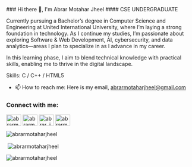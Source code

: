 <html><head><meta name="google-site-verification" content="y-fAE8nHu2acjzkEvSC4GDpom4G2ZXc0cyvJXgZXEdE" /></head></html>
### Hi there 👋, I'm Abrar Motahar Jheel
#### CSE UNDERGRADUATE 

Currently pursuing a Bachelor’s degree in Computer Science and Engineering at United International University, where I’m laying a strong foundation in technology. As I continue my studies, I’m passionate about exploring Software & Web Development, AI, cybersecurity, and data analytics—areas I plan to specialize in as I advance in my career.

In this learning phase, I aim to blend technical knowledge with practical skills, enabling me to thrive in the digital landscape.

Skills: C / C++ / HTML5

- 📫 How to reach me: Here is my email, abrarmotaharjheel@gmail.com 

</p>
<h3 align="left">Connect with me:</h3>
<p align="left">
<a href="https://fb.com/abrarmotaharjheel" target="blank"><img align="center" src="https://raw.githubusercontent.com/rahuldkjain/github-profile-readme-generator/master/src/images/icons/Social/facebook.svg" alt="abrarmotaharjheel" height="30" width="40" /></a>
<a href="https://instagram.com/abrarmotaharjheel" target="blank"><img align="center" src="https://raw.githubusercontent.com/rahuldkjain/github-profile-readme-generator/master/src/images/icons/Social/instagram.svg" alt="abrarmotaharjheel" height="30" width="40" /></a>
<a href="https://twitter.com/abrar_jhee1" target="blank"><img align="center" src="https://raw.githubusercontent.com/rahuldkjain/github-profile-readme-generator/master/src/images/icons/Social/twitter.svg" alt="abrar_jhee1" height="30" width="40" /></a>
<a href="https://linkedin.com/in/abrar-motahar-jheel-092b412aa" target="blank"><img align="center" src="https://raw.githubusercontent.com/rahuldkjain/github-profile-readme-generator/master/src/images/icons/Social/linked-in-alt.svg" alt="abrarmotaharjheel" height="30" width="40" /></a>

<p align="left"> <img src="https://komarev.com/ghpvc/?username=abrarmotaharjheel&label=Profile%20views&color=0e75b6&style=flat" alt="abrarmotaharjheel" /> </p>

<p>&nbsp;<img align="center" src="https://github-readme-stats.vercel.app/api?username=abrarmotaharjheel&show_icons=true&locale=en" alt="abrarmotaharjheel" /></p>

<p><img align="center" src="https://github-readme-streak-stats.herokuapp.com/?user=abrarmotaharjheel&" alt="abrarmotaharjheel" /></p>

